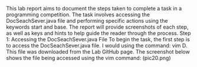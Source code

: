 This lab report aims to document the steps taken to complete a task in a programming competition. 
The task involves accessing the DocSeachSever.java file and performing specific actions using the keywords start and base. 
The report will provide screenshots of each step, as well as keys and hints to help guide the reader through the process.
Step 1: Accessing the DocSeachSever.java File
To begin the task, the first step is to access the DocSeachSever.java file. 
I would using the command: vim<space> D<tag><enter>. 
This file was downloaded from the Lab GitHub page. The screenshot below shows the file being accessed using the vim command:
(pic20.png)
